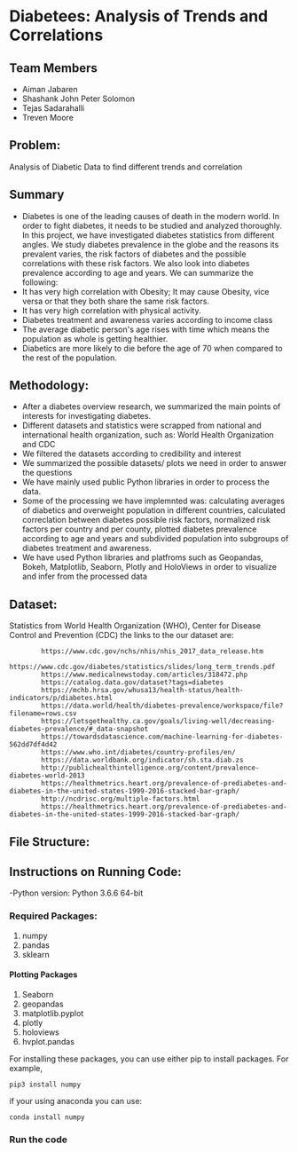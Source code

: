 # Diabetees: Analysis of Trends and Correlations

## Team Members
- Aiman Jabaren
- Shashank John Peter Solomon
- Tejas Sadarahalli 
- Treven Moore
 
## Problem:
Analysis of Diabetic Data to find different trends and correlation

## Summary
- Diabetes is one of the leading causes of death in the modern world. In order to fight diabetes, it needs to be studied and analyzed thoroughly. In this project, we have investigated diabetes statistics from different angles.
        We study diabetes prevalence in the globe and the reasons its prevalent varies, the risk factors of diabetes and the possible correlations with these risk factors. We also look into diabetes prevalence according to age and years. 
We can summarize the following:
- It has very high correlation with Obesity; It may cause Obesity, vice versa or that they both share the same risk factors.
- It has very high correlation with physical activity.
- Diabetes treatment and awareness varies according to income class
- The average diabetic person's age rises with time which means the population as whole is getting healthier.
- Diabetics are more likely to die before the age of 70 when compared to the rest of the population.

## Methodology:
- After a diabetes overview research, we summarized the main points of interests for investigating diabetes.
- Different datasets and statistics were scrapped from national and international health organization, such as: World Health   Organization and CDC
- We filtered the datasets according to credibility and interest
- We summarized the possible datasets/ plots we need in order to answer the questions
- We have mainly used public Python libraries in order to process the data. 
- Some of the processing we have implemnted was: calculating averages of diabetics and overweight population in different countries, calculated correclation between diabetes possible risk factors, normalized risk factors per country and per county, plotted diabetes prevalence according to age and years and subdivided population into subgroups of diabetes treatment and awareness.
- We have used Python libraries and platfroms such as Geopandas, Bokeh, Matplotlib, Seaborn, Plotly and HoloViews in order to visualize and infer from the processed data

## Dataset:
Statistics from World Health Organization (WHO), Center for Disease Control and Prevention (CDC) the links to the our dataset are:
```
        https://www.cdc.gov/nchs/nhis/nhis_2017_data_release.htm
        https://www.cdc.gov/diabetes/statistics/slides/long_term_trends.pdf
        https://www.medicalnewstoday.com/articles/318472.php
        https://catalog.data.gov/dataset?tags=diabetes
        https://mchb.hrsa.gov/whusa13/health-status/health-indicators/p/diabetes.html
        https://data.world/health/diabetes-prevalence/workspace/file?filename=rows.csv
        https://letsgethealthy.ca.gov/goals/living-well/decreasing-diabetes-prevalence/#_data-snapshot
        https://towardsdatascience.com/machine-learning-for-diabetes-562dd7df4d42
        https://www.who.int/diabetes/country-profiles/en/
        https://data.worldbank.org/indicator/sh.sta.diab.zs
        http://publichealthintelligence.org/content/prevalence-diabetes-world-2013
        https://healthmetrics.heart.org/prevalence-of-prediabetes-and-diabetes-in-the-united-states-1999-2016-stacked-bar-graph/
        http://ncdrisc.org/multiple-factors.html
        https://healthmetrics.heart.org/prevalence-of-prediabetes-and-diabetes-in-the-united-states-1999-2016-stacked-bar-graph/
```
## File Structure:

## Instructions on Running Code:

-Python version: Python 3.6.6 64-bit

### Required Packages:

1. numpy
2. pandas
3. sklearn 

#### Plotting Packages

1. Seaborn
2. geopandas
3. matplotlib.pyplot
4. plotly 
5. holoviews
6. hvplot.pandas

For installing these packages, you can use either pip to install packages. For example,

```
pip3 install numpy
```

if your using anaconda you can use:

```
conda install numpy
```

### Run the code 
